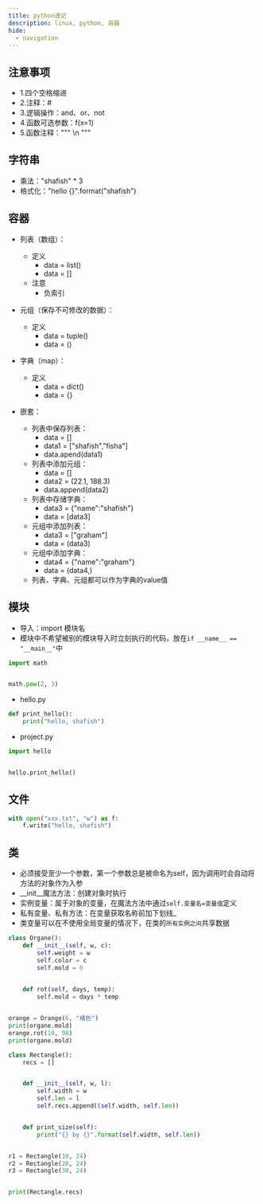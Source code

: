 ```yaml
---
title: python速记
description: linux, python, 容器
hide:
  - navigation
---
```



## 注意事项
- 1.四个空格缩进
- 2.注释：#
- 3.逻辑操作：and、or、not
- 4.函数可选参数：f(x=1)
- 5.函数注释：""" \n """

## 字符串
- 乘法："shafish" * 3
- 格式化："hello {}".format("shafish")

## 容器
- 列表（数组）：
    - 定义
        - data = list()
        - data = []
    - 注意
        - 负索引
- 元组（保存不可修改的数据）：
    - 定义
        - data = tuple()
        - data = ()
- 字典（map）：
    - 定义
        - data = dict()
        - data = {}

- 嵌套：
    - 列表中保存列表：
        - data = []
        - data1 = ["shafish","fisha"]
        - data.apend(data1)
    - 列表中添加元组：
        - data = []
        - data2 = (22.1, 188.3)
        - data.append(data2)
    - 列表中存储字典：
        - data3 = {"name":"shafish"}
        - data = [data3]
    - 元组中添加列表：
        - data3 = ["graham"]
        - data = (data3)
    - 元组中添加字典：
        - data4 = {"name":"graham"}
        - data = (data4,)
    - 列表、字典、元组都可以作为字典的value值
## 模块
- 导入：import 模块名
- 模块中不希望被别的模块导入时立刻执行的代码，放在`if __name__ == "__main__"`中
``` python
import math


math.pow(2, 3)
```
- hello.py
``` python
def print_hello():
    print("hello, shafish")
```
- project.py
``` python
import hello


hello.print_hello()
```

## 文件
``` python
with open("xxx.txt", "w") as f:
    f.write("hello, shafish")
```

## 类
- 必须接受至少一个参数，第一个参数总是被命名为self，因为调用时会自动将方法的对象作为入参
- __init__魔法方法：创建对象时执行
- 实例变量：属于对象的变量，在魔法方法中通过`self.变量名=变量值`定义
- 私有变量、私有方法：在变量获取名称前加下划线_
- 类变量可以在不使用全局变量的情况下，在类的`所有实例之间`共享数据

``` python
class Organe():
    def __init__(self, w, c):
        self.weight = w
        self.color = c
        self.mold = 0
    

    def rot(self, days, temp):
        self.mold = days * temp


orange = Orange(6, "橘色")
print(organe.mold)
orange.rot(10, 98)
print(organe.mold)
```
``` python
class Rectangle():
    recs = []


    def __init__(self, w, l):
        self.width = w
        self.len = l
        self.recs.append((self.width, self.len))


    def print_size(self):
        print("{} by {}".format(self.width, self.len))


r1 = Rectangle(10, 24)
r2 = Rectangle(20, 24)
r3 = Rectangle(30, 24)


print(Rectangle.recs)
```